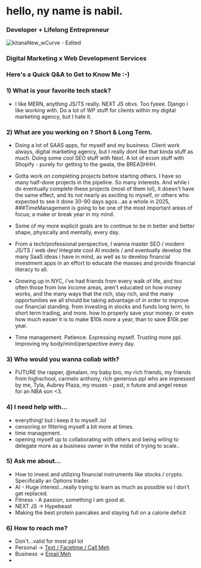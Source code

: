 # hello, ny name is nabil. 

### Developer + Lifelong Entrepreneur 

![kitanaNew_wCurve - Edited](https://github.com/user-attachments/assets/f3377a47-a803-4b28-ab20-338c3742b9dd)


### Digital Marketing x Web Development Services



### Here's a Quick Q&A to Get to Know Me :-)


### 1) What is your favorite tech stack?
- I like MERN, anything JS/TS really. NEXT JS obvs. Too fyeee. Django i like working with. Do a lot of WP stuff for clients within my digital marketing agency, but I hate it.

### 2) What are you working on ? Short & Long Term.
- Doing a lot of SAAS apps, for myself and my business. Client work always, digital marketing agency, but I really dont like that kinda stuff as much. Doing some cool SEO stuff with Next. A lot of ecom stuff with Shopify - purely for getting to the gwala, the BREASHHH.
  
- Gotta work on completing projects before starting others. I have so many half-done projects in the pipeline. So many interests. And while i do eventually complete these projects (most of them lol), it doesn't have the same effect, and its not nearly as exciting to myself, or others who expected to see it done 30-90 days agos...as a whole in 2025, ###TimeManagement is going to be one of the most important areas of focus; a make or break year in my mind.  

- Some of my more explicit goals are to continue to be in better and better shape, physically and mentally, every day.

- From a tech/professional perspective, I wanna master SEO / modern JS/TS / web dev/ Integrate cool AI models / and eventually develop the many SaaS ideas i have in mind, as well as to develop financial investment apps in an effort to educate the masses and provide financial literacy to all.

- Growing up in NYC, i've had friends from every walk of life, and too often those from low income areas, aren't educated on how money works, and the many ways that the rich, stay rich, and the many opportunities we all should be taking advantage of in order to improve our financial standing. from investing in stocks and funds long term, to short term trading, and more. how to properly save your money. or even how much easier it is to make $10k more a year, than to save $10k per year. 

- Time management. Patience. Expressing myself. Trusting more ppl. Improving my body/mind/perspective every day. 

### 3) Who would you wanna collab with?
- FUTURE the rapper, @malam, my baby bro, my rich friends, my friends from highschool, carmelo anthony, rich generous ppl who are impressed by me, Tyla, Aubrey Plaza, my muses - past, n future and angel reese for an NBA son <3.

### 4) I need help with...


- everything! but i keep it to myself..lol
- censoring or filtering myself a bit more at times.
- time management.
- opening myself up to collaborating with others and being wiling to delegate more as a business owner in the midst of trying to scale..

### 5) Ask me about...
- How to invest and utilizing financial instruments like stocks / crypto. Specifically an Options trader.
- AI - Huge interest...really trying to learn as much as possible so I don't get replaced.
- Fitness - A passion, something I am good at.
- NEXT JS -> Hypebeast
- Making the best protein pancakes and staying full on a calorie deficit

### 6) How to reach me?
- Don't...valid for most ppl lol
- Personal -> [Text / Facetime / Call Meh](tel:+15163040124)
- Business ->  [Email Meh](mailto:n.khan@kitanainc.com)
- 

<!--
**nabilk11/nabilk11** is a ✨ _special_ ✨ repository because its `README.md` (this file) appears on your GitHub profile.

Here are some ideas to get you started:

- 🔭 I’m currently working on ...
- 🌱 I’m currently learning ...
- 👯 I’m looking to collaborate on ...
- 🤔 I’m looking for help with ...
- 💬 Ask me about ...
- 📫 How to reach me: ...
- 😄 Pronouns: ...
- ⚡ Fun fact: ...
-->
